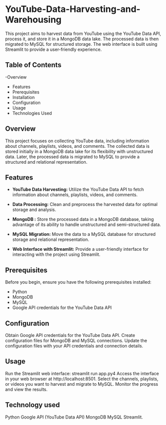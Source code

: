 # YouTube-Data-Harvesting-and-Warehousing
This project aims to harvest data from YouTube using the YouTube Data API, process it, and store it in a MongoDB data lake. The processed data is then migrated to MySQL for structured storage. The web interface is built using Streamlit to provide a user-friendly experience.

## Table of Contents
-Overview
- Features
- Prerequisites
- Installation
- Configuration
- Usage
- Technologies Used

## Overview

This project focuses on collecting YouTube data, including information about channels, playlists, videos, and comments. The collected data is stored initially in a MongoDB data lake for its flexibility with unstructured data. Later, the processed data is migrated to MySQL to provide a structured and relational representation.

## Features

- **YouTube Data Harvesting:** Utilize the YouTube Data API to fetch information about channels, playlists, videos, and comments.

- **Data Processing:** Clean and preprocess the harvested data for optimal storage and analysis.

- **MongoDB :** Store the processed data in a MongoDB database, taking advantage of its ability to handle unstructured and semi-structured data.

- **MySQL Migration:** Move the data to a MySQL database for structured storage and relational representation.

- **Web Interface with Streamlit:** Provide a user-friendly interface for interacting with the project using Streamlit.

## Prerequisites

Before you begin, ensure you have the following prerequisites installed:

- Python
- MongoDB
- MySQL
- Google API credentials for the YouTube Data API

## Configuration
Obtain Google API credentials for the YouTube Data API.
Create configuration files for MongoDB and MySQL connections.
Update the configuration files with your API credentials and connection details.

## Usage
Run the Streamlit web interface:
streamlit run app.py4
Access the interface in your web browser at http://localhost:8501.
Select the channels, playlists, or videos you want to harvest and migrate to MySQL.
Monitor the progress and view the results.

## Technology used
Python
Google API (YouTube Data API)
MongoDB
MySQL
Streamlit.



